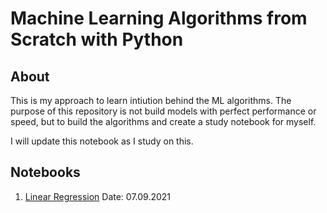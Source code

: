# Machine Learning Algorithms from Scratch with Python 

## About

This is my approach to learn intiution behind the ML algorithms. The purpose of this repository is not build models with perfect performance or speed, but to build the algorithms and create a study notebook for myself.

I will update this notebook as I study on this. 

## Notebooks

1. [Linear Regression](https://github.com/orkunaran/ml_algorithms_from_scratch/blob/main/Linear%20Regression.ipynb) Date: 07.09.2021

